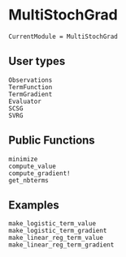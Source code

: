 # MultiStochGrad

```@meta
CurrentModule = MultiStochGrad
```

## User types

```@docs
Observations
TermFunction
TermGradient
Evaluator
SCSG
SVRG
```

## Public Functions

```@docs
minimize
compute_value
compute_gradient!
get_nbterms
```

## Examples

```@docs
make_logistic_term_value
make_logistic_term_gradient
make_linear_reg_term_value
make_linear_reg_term_gradient
```
